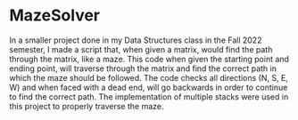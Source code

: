 # MazeSolver
In a smaller project done in my Data Structures class in the Fall 2022 semester, I made a script that, when given a matrix, would find the path through the matrix, 
like a maze. This code when given the starting point and ending point, will traverse through the matrix and find the correct path in which the maze should be followed. 
The code checks all directions (N, S, E, W) and when faced with a dead end, will go backwards in order to continue to find the correct path. The implementation of 
multiple stacks were used in this project to properly traverse the maze. 
